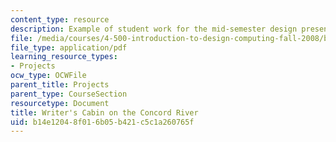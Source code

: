 ```yaml
---
content_type: resource
description: Example of student work for the mid-semester design presentation.
file: /media/courses/4-500-introduction-to-design-computing-fall-2008/b14e12048f016b05b421c5c1a260765f_assn4a_9.pdf
file_type: application/pdf
learning_resource_types:
- Projects
ocw_type: OCWFile
parent_title: Projects
parent_type: CourseSection
resourcetype: Document
title: Writer's Cabin on the Concord River
uid: b14e1204-8f01-6b05-b421-c5c1a260765f
---
```

